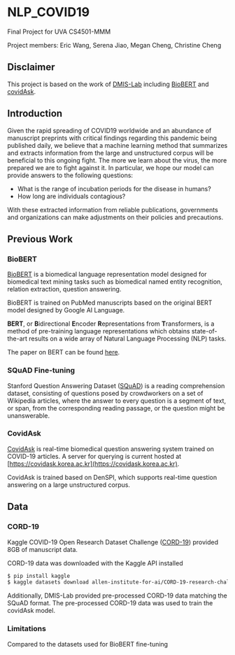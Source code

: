 # NLP_COVID19
Final Project for UVA CS4501-MMM

Project members: Eric Wang, Serena Jiao, Megan Cheng, Christine Cheng

## Disclaimer
This project is based on the work of [DMIS-Lab](https://dmis.korea.ac.kr) including [BioBERT](https://github.com/dmis-lab/biobert/blob/master) and [covidAsk](https://github.com/dmis-lab/covidAsk/blob/master).

## Introduction
Given the rapid spreading of COVID19 worldwide and an abundance of manuscript preprints with critical findings regarding this pandemic being published daily, we believe that a machine learning method that summarizes and extracts information from the large and unstructured corpus will be beneficial to this ongoing fight. The more we learn about the virus, the more prepared we are to fight against it. In particular, we hope our model can provide answers to the following questions:
* What is the range of incubation periods for the disease in humans?
* How long are individuals contagious?

With these extracted information from reliable publications, governments and organizations can make adjustments on their policies and precautions.

## Previous Work

### BioBERT
[BioBERT](https://github.com/dmis-lab/biobert/blob/master) is a biomedical language representation model designed for biomedical text mining tasks such as biomedical named entity recognition, relation extraction, question answering. 

BioBERT is trained on PubMed manuscripts based on the original BERT model designed by Google AI Language.

**BERT**, or **B**idirectional **E**ncoder **R**epresentations from
**T**ransformers, is a method of pre-training language representations which
obtains state-of-the-art results on a wide array of Natural Language Processing
(NLP) tasks.

The paper on BERT can be found [here](https://arxiv.org/abs/1810.04805).

### SQuAD Fine-tuning

Stanford Question Answering Dataset ([SQuAD](https://rajpurkar.github.io/SQuAD-explorer/)) is a reading comprehension dataset, consisting of questions posed by crowdworkers on a set of Wikipedia articles, where the answer to every question is a segment of text, or span, from the corresponding reading passage, or the question might be unanswerable.

### CovidAsk
[CovidAsk](https://github.com/dmis-lab/covidAsk) is real-time biomedical question answering system trained on COVID-19 articles. A server for querying is current hosted at [https://covidask.korea.ac.kr](https://covidask.korea.ac.kr).

CovidAsk is trained based on DenSPI, which supports real-time question answering on a large unstructured corpus.

## Data

### CORD-19

Kaggle COVID-19 Open Research Dataset Challenge ([CORD-19](https://www.kaggle.com/allen-institute-for-ai/CORD-19-research-challenge)) provided 8GB of manuscript data. 

CORD-19 data was downloaded with the Kaggle API installed 

```bash
$ pip install kaggle
$ kaggle datasets download allen-institute-for-ai/CORD-19-research-challenge
```

Additionally, DMIS-Lab provided pre-processed CORD-19 data matching the SQuAD format. The pre-processed CORD-19 data was used to train the covidAsk model.

### Limitations

Compared to the datasets used for BioBERT fine-tuning
